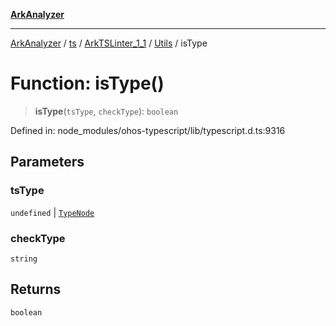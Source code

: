 [**ArkAnalyzer**](../../../../../../../../README.md)

***

[ArkAnalyzer](../../../../../../../../globals.md) / [ts](../../../../../README.md) / [ArkTSLinter\_1\_1](../../../README.md) / [Utils](../README.md) / isType

# Function: isType()

> **isType**(`tsType`, `checkType`): `boolean`

Defined in: node\_modules/ohos-typescript/lib/typescript.d.ts:9316

## Parameters

### tsType

`undefined` | [`TypeNode`](../../../../../interfaces/TypeNode.md)

### checkType

`string`

## Returns

`boolean`
